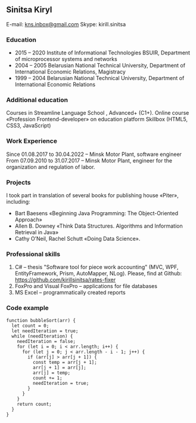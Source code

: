 ## Sinitsa Kiryl
E-mail: kns.inbox@gmail.com
Skype: kirill.sinitsa

### Education
* 2015 – 2020 Institute of Informational Technologies BSUIR, Department of microprocessor systems and networks
* 2004 – 2005 Belarusian National Technical University, Department of International Economic Relations, Magistracy
* 1999 – 2004 Belarusian National Technical University, Department of International Economic Relations

### Additional education
Courses in Streamline Language School , Advanced+ (C1+).
Online course «Profession Frontend-developer» on education platform Skillbox (HTML5, CSS3, JavaScript)

### Work Experience
Since 01.08.2017 to 30.04.2022 – Minsk Motor Plant, software engineer
From 07.09.2010 to 31.07.2017 – Minsk Motor Plant, engineer for the organization and regulation of labor.

### Projects
I took part in translation of several books for publishing house «Piter», including:
*	Bart Baesens «Beginning Java Programming: The Object-Oriented Approach»
*	Allen B. Downey «Think Data Structures. Algorithms and Information Retrieval in Java»
*	Cathy O’Neil, Rachel Schutt «Doing Data Science».

### Professional skills
1.	C# – thesis "Software tool for piece work accounting" (MVC, WPF, EntityFramework, Prism, AutoMapper, NLog). Please, find at Github: https://github.com/kirillsinitsa/rates-fixer
2.	FoxPro and Visual FoxPro – applications for file databases
3.	MS Excel – programmatically created reports

### Code example
```
function bubbleSort(arr) {
  let count = 0;
  let needIteration = true;
  while (needIteration) {
    needIteration = false;
    for (let i = 0; i < arr.length; i++) {
      for (let j = 0; j < arr.length - i - 1; j++) {
        if (arr[j] > arr[j + 1]) {
          const temp = arr[j + 1];
          arr[j + 1] = arr[j];
          arr[j] = temp;
          count += 1;
          needIteration = true;
        }
      }
    }
    return count;
  }
}
```
